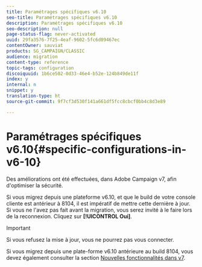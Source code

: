 ```yaml
---
title: Paramétrages spécifiques v6.10
seo-title: Paramétrages spécifiques v6.10
description: Paramétrages spécifiques v6.10
seo-description: null
page-status-flag: never-activated
uuid: 29fa3576-7f25-4eaf-9602-5fc6d09467ec
contentOwner: sauviat
products: SG_CAMPAIGN/CLASSIC
audience: migration
content-type: reference
topic-tags: configuration
discoiquuid: 1b6ce502-0d33-46e4-b52e-124b849de11f
index: y
internal: n
snippet: y
translation-type: ht
source-git-commit: 9f7cf3d530f141a661df5fcc8cbcf0bb4c8d3e89

---
```



# Paramétrages spécifiques v6.10{#specific-configurations-in-v6-10}

Des améliorations ont été effectuées, dans Adobe Campaign v7, afin d&#39;optimiser la sécurité.

Si vous migrez depuis une plateforme v6.10, et que le build de votre console cliente est antérieur à 8104, il est impératif de mettre cette dernière à jour. Si vous ne l&#39;avez pas fait avant la migration, vous serez invité à le faire lors de la reconnexion. Cliquez sur **[!UICONTROL Oui]**.

>[!IMPORTANT]
>
>Si vous refusez la mise à jour, vous ne pourrez pas vous connecter.

Si vous migrez depuis une plate-forme v6.10 antérieure au build 8104, vous devez également consulter la section [Nouvelles fonctionnalités dans v7](../../migration/using/general-configurations.md#new-features-in-v7).

